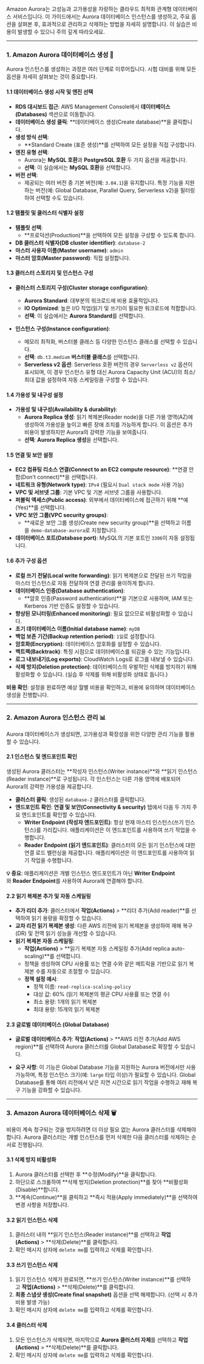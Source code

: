 
Amazon Aurora는 고성능과 고가용성을 자랑하는 클라우드 최적화 관계형 데이터베이스 서비스입니다. 이 가이드에서는 Aurora 데이터베이스 인스턴스를 생성하고, 주요 옵션을 살펴본 후, 효과적으로 관리하고 삭제하는 방법을 자세히 설명합니다. 이 실습은 비용이 발생할 수 있으니 주의 깊게 따라오세요.

---

### 1. Amazon Aurora 데이터베이스 생성 🚀

Aurora 인스턴스를 생성하는 과정은 여러 단계로 이루어집니다. 시험 대비를 위해 모든 옵션을 자세히 살펴보는 것이 중요합니다.

#### 1.1 데이터베이스 생성 시작 및 엔진 선택

- **RDS 대시보드 접근**: AWS Management Console에서 **데이터베이스(Databases)** 섹션으로 이동합니다.
- **데이터베이스 생성 클릭**: **데이터베이스 생성(Create database)**을 클릭합니다.
- **생성 방식 선택**:
    - **Standard Create (표준 생성)**를 선택하여 모든 설정을 직접 구성합니다.
- **엔진 유형 선택**:
    - Aurora는 **MySQL 호환**과 **PostgreSQL 호환** 두 가지 옵션을 제공합니다.
    - **선택**: 이 실습에서는 **MySQL 호환**을 선택합니다.
- **버전 선택**:
    - 제공되는 여러 버전 중 기본 버전(예: `3.04.1`)을 유지합니다. 특정 기능을 지원하는 버전(예: Global Database, Parallel Query, Serverless v2)을 필터링하여 선택할 수도 있습니다.

#### 1.2 템플릿 및 클러스터 식별자 설정

- **템플릿 선택**:
    - **프로덕션(Production)**을 선택하여 모든 설정을 구성할 수 있도록 합니다.
- **DB 클러스터 식별자(DB cluster identifier)**: `database-2`
- **마스터 사용자 이름(Master username)**: `admin`
- **마스터 암호(Master password)**: 직접 설정합니다.

#### 1.3 클러스터 스토리지 및 인스턴스 구성

- **클러스터 스토리지 구성(Cluster storage configuration)**:
    - **Aurora Standard**: 대부분의 워크로드에 비용 효율적입니다.
    - **IO Optimized**: 높은 I/O 작업(읽기 및 쓰기)이 필요한 워크로드에 적합합니다.
    - **선택**: 이 실습에서는 **Aurora Standard**를 선택합니다.

- **인스턴스 구성(Instance configuration)**:
    - 메모리 최적화, 버스터블 클래스 등 다양한 인스턴스 클래스를 선택할 수 있습니다.
    - **선택**: `db.t3.medium` **버스터블 클래스**를 선택합니다.
    - **Serverless v2 옵션**: Serverless 호환 버전의 경우 `Serverless v2` 옵션이 표시되며, 이 경우 인스턴스 유형 대신 Aurora Capacity Unit (ACU)의 최소/최대 값을 설정하여 자동 스케일링을 구성할 수 있습니다.

#### 1.4 가용성 및 내구성 설정

- **가용성 및 내구성(Availability & durability)**:
    - **Aurora Replica 생성**: 읽기 복제본(Reader node)을 다른 가용 영역(AZ)에 생성하여 가용성을 높이고 빠른 장애 조치를 가능하게 합니다. 이 옵션은 추가 비용이 발생하지만 Aurora의 강력한 기능을 보여줍니다.
    - **선택**: **Aurora Replica 생성**을 선택합니다.

#### 1.5 연결 및 보안 설정

- **EC2 컴퓨팅 리소스 연결(Connect to an EC2 compute resource)**: **연결 안 함(Don't connect)**을 선택합니다.
- **네트워크 유형(Network type)**: `IPv4` (필요시 `Dual stack mode` 사용 가능)
- **VPC 및 서브넷 그룹**: 기본 VPC 및 기본 서브넷 그룹을 사용합니다.
- **퍼블릭 액세스(Public access)**: 외부에서 데이터베이스에 접근하기 위해 **예(Yes)**를 선택합니다.
- **VPC 보안 그룹(VPC security groups)**:
    - **새로운 보안 그룹 생성(Create new security group)**을 선택하고 이름을 `demo-database-aurora`로 지정합니다.
- **데이터베이스 포트(Database port)**: MySQL의 기본 포트인 `3306`이 자동 설정됩니다.

#### 1.6 추가 구성 옵션

- **로컬 쓰기 전달(Local write forwarding)**: 읽기 복제본으로 전달된 쓰기 작업을 마스터 인스턴스로 자동 전달하여 연결 관리를 용이하게 합니다.
- **데이터베이스 인증(Database authentication)**:
    - **암호 인증(Password authentication)**을 기본으로 사용하며, IAM 또는 Kerberos 기반 인증도 설정할 수 있습니다.
- **향상된 모니터링(Enhanced monitoring)**: 필요 없으므로 비활성화할 수 있습니다.
- **초기 데이터베이스 이름(Initial database name)**: `myDB`
- **백업 보존 기간(Backup retention period)**: `1일`로 설정합니다.
- **암호화(Encryption)**: 데이터베이스 암호화를 설정할 수 있습니다.
- **백트랙(Backtrack)**: 특정 시점으로 데이터베이스를 되감을 수 있는 기능입니다.
- **로그 내보내기(Log exports)**: CloudWatch Logs로 로그를 내보낼 수 있습니다.
- **삭제 방지(Deletion protection)**: 데이터베이스의 우발적인 삭제를 방지하기 위해 활성화할 수 있습니다. (실습 후 삭제를 위해 비활성화 상태로 둡니다.)

**비용 확인**: 설정을 완료하면 예상 월별 비용을 확인하고, 비용에 유의하며 데이터베이스 생성을 진행합니다.

---

### 2. Amazon Aurora 인스턴스 관리 📊

Aurora 데이터베이스가 생성되면, 고가용성과 확장성을 위한 다양한 관리 기능을 활용할 수 있습니다.

#### 2.1 인스턴스 및 엔드포인트 확인

생성된 Aurora 클러스터는 **작성자 인스턴스(Writer instance)**와 **읽기 인스턴스(Reader instance)**로 구성됩니다. 각 인스턴스는 다른 가용 영역에 배포되어 Aurora의 강력한 가용성을 제공합니다.

- **클러스터 클릭**: 생성된 `database-2` 클러스터를 클릭합니다.
- **엔드포인트 확인**: **연결 및 보안(Connectivity & security)** 탭에서 다음 두 가지 주요 엔드포인트를 확인할 수 있습니다.
    - **Writer Endpoint (작성자 엔드포인트)**: 항상 현재 마스터 인스턴스(쓰기 인스턴스)를 가리킵니다. 애플리케이션은 이 엔드포인트를 사용하여 쓰기 작업을 수행합니다.
    - **Reader Endpoint (읽기 엔드포인트)**: 클러스터의 모든 읽기 인스턴스에 대한 연결 로드 밸런싱을 제공합니다. 애플리케이션은 이 엔드포인트를 사용하여 읽기 작업을 수행합니다.


**💡 중요**: 애플리케이션은 개별 인스턴스 엔드포인트가 아닌 **Writer Endpoint**와 **Reader Endpoint**를 사용하여 Aurora에 연결해야 합니다.

#### 2.2 읽기 복제본 추가 및 자동 스케일링

- **추가 리더 추가**: 클러스터에서 **작업(Actions)** > **리더 추가(Add reader)**를 선택하여 읽기 용량을 확장할 수 있습니다.
- **교차 리전 읽기 복제본 생성**: 다른 AWS 리전에 읽기 복제본을 생성하여 재해 복구(DR) 및 전역 읽기 성능을 개선할 수 있습니다.
- **읽기 복제본 자동 스케일링**:
    - **작업(Actions)** > **읽기 복제본 자동 스케일링 추가(Add replica auto-scaling)**를 선택합니다.
    - 정책을 생성하여 CPU 사용률 또는 연결 수와 같은 메트릭을 기반으로 읽기 복제본 수를 자동으로 조절할 수 있습니다.
    - **정책 설정 예시**:
        - 정책 이름: `read-replica-scaling-policy`
        - 대상 값: 60% (읽기 복제본의 평균 CPU 사용률 또는 연결 수)
        - 최소 용량: 1개의 읽기 복제본
        - 최대 용량: 15개의 읽기 복제본

#### 2.3 글로벌 데이터베이스 (Global Database)

- **글로벌 데이터베이스 추가**: **작업(Actions)** > **AWS 리전 추가(Add AWS region)**를 선택하여 Aurora 클러스터를 Global Database로 확장할 수 있습니다.

- **요구 사항**: 이 기능은 Global Database 기능을 지원하는 Aurora 버전에서만 사용 가능하며, 특정 인스턴스 크기(예: `large` 타입 이상)가 필요할 수 있습니다. Global Database를 통해 여러 리전에서 낮은 지연 시간으로 읽기 작업을 수행하고 재해 복구 기능을 강화할 수 있습니다.

---

### 3. Amazon Aurora 데이터베이스 삭제 🗑️

비용이 계속 청구되는 것을 방지하려면 더 이상 필요 없는 Aurora 클러스터를 삭제해야 합니다. Aurora 클러스터는 개별 인스턴스를 먼저 삭제한 다음 클러스터를 삭제하는 순서로 진행됩니다.

#### 3.1 삭제 방지 비활성화

1. Aurora 클러스터를 선택한 후 **수정(Modify)**을 클릭합니다.
2. 하단으로 스크롤하여 **삭제 방지(Deletion protection)**를 찾아 **비활성화(Disable)**합니다.
3. **계속(Continue)**을 클릭하고 **즉시 적용(Apply immediately)**을 선택하여 변경 사항을 저장합니다.

#### 3.2 읽기 인스턴스 삭제

1. 클러스터 내의 **읽기 인스턴스(Reader instance)**를 선택하고 **작업(Actions)** > **삭제(Delete)**를 클릭합니다.
2. 확인 메시지 상자에 `delete me`를 입력하고 삭제를 확인합니다.

#### 3.3 쓰기 인스턴스 삭제

1. 읽기 인스턴스 삭제가 완료되면, **쓰기 인스턴스(Writer instance)**를 선택하고 **작업(Actions)** > **삭제(Delete)**를 클릭합니다.
2. **최종 스냅샷 생성(Create final snapshot)** 옵션을 선택 해제합니다. (선택 시 추가 비용 발생 가능)
3. 확인 메시지 상자에 `delete me`를 입력하고 삭제를 확인합니다.

#### 3.4 클러스터 삭제

1. 모든 인스턴스가 삭제되면, 마지막으로 **Aurora 클러스터 자체**를 선택하고 **작업(Actions)** > **삭제(Delete)**를 클릭합니다.
2. 확인 메시지 상자에 `delete me`를 입력하고 삭제를 확인합니다.

